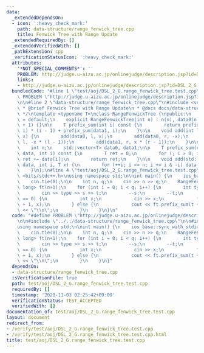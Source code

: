 ```yaml
---
data:
  _extendedDependsOn:
  - icon: ':heavy_check_mark:'
    path: data-structure/range_fenwick_tree.cpp
    title: Fenwick Tree with Range Update
  _extendedRequiredBy: []
  _extendedVerifiedWith: []
  _pathExtension: cpp
  _verificationStatusIcon: ':heavy_check_mark:'
  attributes:
    '*NOT_SPECIAL_COMMENTS*': ''
    PROBLEM: http://judge.u-aizu.ac.jp/onlinejudge/description.jsp?id=DSL_2_G
    links:
    - http://judge.u-aizu.ac.jp/onlinejudge/description.jsp?id=DSL_2_G
  bundledCode: "#line 1 \"test/aoj/DSL_2_G.range_fenwick_tree.test.cpp\"\n#define\
    \ PROBLEM \"http://judge.u-aizu.ac.jp/onlinejudge/description.jsp?id=DSL_2_G\"\
    \n\n#line 2 \"data-structure/range_fenwick_tree.cpp\"\n#include <vector>\n\n/*\n\
    \ * @brief Fenwick Tree with Range Update\n * @docs docs/data-structure/range_fenwick_tree.md\n\
    \ */\ntemplate <typename T>\nclass RangeFenwickTree {\npublic:\n    RangeFenwickTree()\
    \ = default;\n    explicit RangeFenwickTree(int n) : n(n), data0(n + 1), data1(n\
    \ + 1) {}\n\n    T prefix_sum(int i) const {\n        return prefix_sum(data0,\
    \ i) * (i - 1) + prefix_sum(data1, i);\n    }\n\n    void add(int l, int r, T\
    \ x) {\n        add(data0, l, x);\n        add(data0, r, -x);\n        add(data1,\
    \ l, -x * (l - 1));\n        add(data1, r, x * (r - 1));\n    }\n\nprivate:\n\
    \    int n;\n    std::vector<T> data0, data1;\n\n    T prefix_sum(const std::vector<T>&\
    \ data, int i) const {\n        T ret = 0;\n        for (; i > 0; i -= i & -i)\
    \ ret += data[i];\n        return ret;\n    }\n\n    void add(std::vector<T>&\
    \ data, int i, T x) {\n        for (++i; i <= n; i += i & -i) data[i] += x;\n\
    \    }\n};\n#line 4 \"test/aoj/DSL_2_G.range_fenwick_tree.test.cpp\"\n\n#include\
    \ <bits/stdc++.h>\nusing namespace std;\n\nint main() {\n    ios_base::sync_with_stdio(false);\n\
    \    cin.tie(0);\n\n    int n, q;\n    cin >> n >> q;\n    RangeFenwickTree<long\
    \ long> ft(n+1);\n    for (int i = 0; i < q; i++) {\n        int type, s, t;\n\
    \        cin >> type >> s >> t;\n        --s;\n        --t;\n        if (type\
    \ == 0) {\n            int x;\n            cin >> x;\n            ft.add(s, t\
    \ + 1, x);\n        } else {\n            cout << ft.prefix_sum(t + 1) - ft.prefix_sum(s)\
    \ << \"\\n\";\n        }\n    }\n}\n"
  code: "#define PROBLEM \"http://judge.u-aizu.ac.jp/onlinejudge/description.jsp?id=DSL_2_G\"\
    \n\n#include \"../../data-structure/range_fenwick_tree.cpp\"\n\n#include <bits/stdc++.h>\n\
    using namespace std;\n\nint main() {\n    ios_base::sync_with_stdio(false);\n\
    \    cin.tie(0);\n\n    int n, q;\n    cin >> n >> q;\n    RangeFenwickTree<long\
    \ long> ft(n+1);\n    for (int i = 0; i < q; i++) {\n        int type, s, t;\n\
    \        cin >> type >> s >> t;\n        --s;\n        --t;\n        if (type\
    \ == 0) {\n            int x;\n            cin >> x;\n            ft.add(s, t\
    \ + 1, x);\n        } else {\n            cout << ft.prefix_sum(t + 1) - ft.prefix_sum(s)\
    \ << \"\\n\";\n        }\n    }\n}"
  dependsOn:
  - data-structure/range_fenwick_tree.cpp
  isVerificationFile: true
  path: test/aoj/DSL_2_G.range_fenwick_tree.test.cpp
  requiredBy: []
  timestamp: '2020-11-03 02:25:42+09:00'
  verificationStatus: TEST_ACCEPTED
  verifiedWith: []
documentation_of: test/aoj/DSL_2_G.range_fenwick_tree.test.cpp
layout: document
redirect_from:
- /verify/test/aoj/DSL_2_G.range_fenwick_tree.test.cpp
- /verify/test/aoj/DSL_2_G.range_fenwick_tree.test.cpp.html
title: test/aoj/DSL_2_G.range_fenwick_tree.test.cpp
---
```


